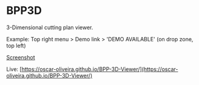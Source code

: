 # BPP3D

3-Dimensional cutting plan viewer.

Example: Top right menu > Demo link > 'DEMO AVAILABLE' (on drop zone, top left)

[Screenshot](https://github.com/Oscar-Oliveira/BPP3D/blob/master/images/BPP3D.png)

Live: [https://oscar-oliveira.github.io/BPP-3D-Viewer/](https://oscar-oliveira.github.io/BPP-3D-Viewer/)
